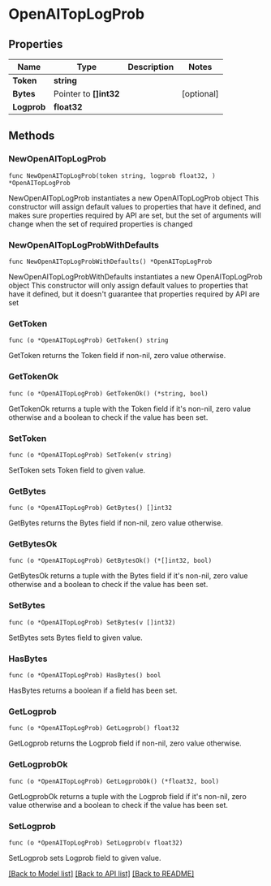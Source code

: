# OpenAITopLogProb

## Properties

Name | Type | Description | Notes
------------ | ------------- | ------------- | -------------
**Token** | **string** |  | 
**Bytes** | Pointer to **[]int32** |  | [optional] 
**Logprob** | **float32** |  | 

## Methods

### NewOpenAITopLogProb

`func NewOpenAITopLogProb(token string, logprob float32, ) *OpenAITopLogProb`

NewOpenAITopLogProb instantiates a new OpenAITopLogProb object
This constructor will assign default values to properties that have it defined,
and makes sure properties required by API are set, but the set of arguments
will change when the set of required properties is changed

### NewOpenAITopLogProbWithDefaults

`func NewOpenAITopLogProbWithDefaults() *OpenAITopLogProb`

NewOpenAITopLogProbWithDefaults instantiates a new OpenAITopLogProb object
This constructor will only assign default values to properties that have it defined,
but it doesn't guarantee that properties required by API are set

### GetToken

`func (o *OpenAITopLogProb) GetToken() string`

GetToken returns the Token field if non-nil, zero value otherwise.

### GetTokenOk

`func (o *OpenAITopLogProb) GetTokenOk() (*string, bool)`

GetTokenOk returns a tuple with the Token field if it's non-nil, zero value otherwise
and a boolean to check if the value has been set.

### SetToken

`func (o *OpenAITopLogProb) SetToken(v string)`

SetToken sets Token field to given value.


### GetBytes

`func (o *OpenAITopLogProb) GetBytes() []int32`

GetBytes returns the Bytes field if non-nil, zero value otherwise.

### GetBytesOk

`func (o *OpenAITopLogProb) GetBytesOk() (*[]int32, bool)`

GetBytesOk returns a tuple with the Bytes field if it's non-nil, zero value otherwise
and a boolean to check if the value has been set.

### SetBytes

`func (o *OpenAITopLogProb) SetBytes(v []int32)`

SetBytes sets Bytes field to given value.

### HasBytes

`func (o *OpenAITopLogProb) HasBytes() bool`

HasBytes returns a boolean if a field has been set.

### GetLogprob

`func (o *OpenAITopLogProb) GetLogprob() float32`

GetLogprob returns the Logprob field if non-nil, zero value otherwise.

### GetLogprobOk

`func (o *OpenAITopLogProb) GetLogprobOk() (*float32, bool)`

GetLogprobOk returns a tuple with the Logprob field if it's non-nil, zero value otherwise
and a boolean to check if the value has been set.

### SetLogprob

`func (o *OpenAITopLogProb) SetLogprob(v float32)`

SetLogprob sets Logprob field to given value.



[[Back to Model list]](../README.md#documentation-for-models) [[Back to API list]](../README.md#documentation-for-api-endpoints) [[Back to README]](../README.md)



